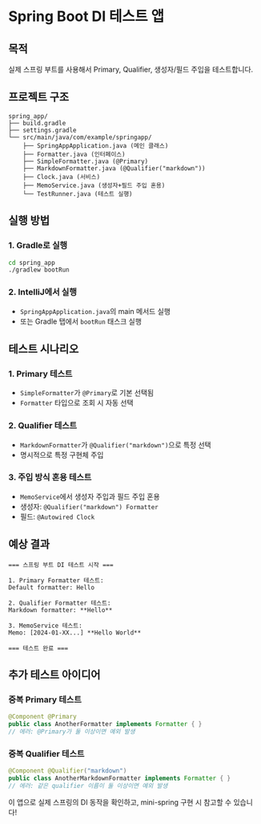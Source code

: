 # Spring Boot DI 테스트 앱

## 목적
실제 스프링 부트를 사용해서 Primary, Qualifier, 생성자/필드 주입을 테스트합니다.

## 프로젝트 구조
```
spring_app/
├── build.gradle
├── settings.gradle
└── src/main/java/com/example/springapp/
    ├── SpringAppApplication.java (메인 클래스)
    ├── Formatter.java (인터페이스)
    ├── SimpleFormatter.java (@Primary)
    ├── MarkdownFormatter.java (@Qualifier("markdown"))
    ├── Clock.java (서비스)
    ├── MemoService.java (생성자+필드 주입 혼용)
    └── TestRunner.java (테스트 실행)
```

## 실행 방법

### 1. Gradle로 실행
```bash
cd spring_app
./gradlew bootRun
```

### 2. IntelliJ에서 실행
- `SpringAppApplication.java`의 main 메서드 실행
- 또는 Gradle 탭에서 `bootRun` 태스크 실행

## 테스트 시나리오

### 1. Primary 테스트
- `SimpleFormatter`가 `@Primary`로 기본 선택됨
- `Formatter` 타입으로 조회 시 자동 선택

### 2. Qualifier 테스트  
- `MarkdownFormatter`가 `@Qualifier("markdown")`으로 특정 선택
- 명시적으로 특정 구현체 주입

### 3. 주입 방식 혼용 테스트
- `MemoService`에서 생성자 주입과 필드 주입 혼용
- 생성자: `@Qualifier("markdown") Formatter`
- 필드: `@Autowired Clock`

## 예상 결과
```
=== 스프링 부트 DI 테스트 시작 ===

1. Primary Formatter 테스트:
Default formatter: Hello

2. Qualifier Formatter 테스트:
Markdown formatter: **Hello**

3. MemoService 테스트:
Memo: [2024-01-XX...] **Hello World**

=== 테스트 완료 ===
```

## 추가 테스트 아이디어

### 중복 Primary 테스트
```java
@Component @Primary
public class AnotherFormatter implements Formatter { }
// 에러: @Primary가 둘 이상이면 예외 발생
```

### 중복 Qualifier 테스트
```java
@Component @Qualifier("markdown")
public class AnotherMarkdownFormatter implements Formatter { }
// 에러: 같은 qualifier 이름이 둘 이상이면 예외 발생
```

이 앱으로 실제 스프링의 DI 동작을 확인하고, mini-spring 구현 시 참고할 수 있습니다! 